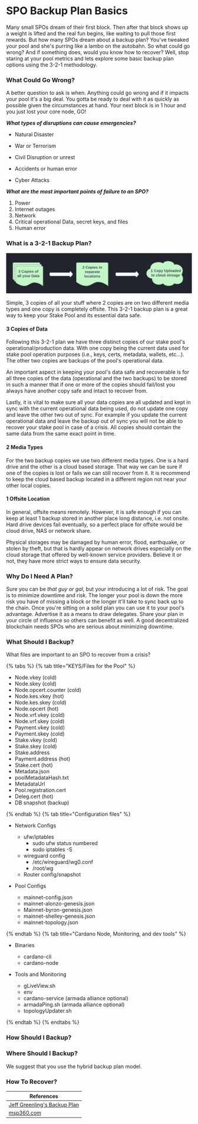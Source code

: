 # SPO Backup Plan Basics

Many small SPOs dream of their first block. Then after that block shows up a weight is lifted and the real fun begins, like waiting to pull those first rewards. 
But how many SPOs dream about a backup plan? You've tweaked your pool and she's purring like a lambo on the autobahn. So what could go wrong? And if something does, would you know how to recover? Well, stop staring at your pool metrics and lets explore some basic backup plan options using the 3-2-1 methodology.

### What Could Go Wrong?

A better question to ask is when. Anything could go wrong and if it impacts your pool it's a big deal. You gotta be ready to deal with it as quickly as possible given the circumstances at hand. Your next block is in 1 hour and you just lost your core node, GO!

***What types of disruptions can cause emergencies?***

- Natural Disaster

- War or Terrorism

- Civil Disruption or unrest

- Accidents or human error

- Cyber Attacks

***What are the most important points of failure to an SPO?***

1. Power
2. Internet outages
3. Network
4. Critical operational Data, secret keys, and files
5. Human error


### What is a 3-2-1 Backup Plan?

![](https://github.com/armada-alliance/cardano-heartbeat/blob/main/.gitbook/assets/3-2-1-backup.png?raw=true)

Simple, 3 copies of all your stuff where 2 copies are on two different media types and one copy is completely offsite. This 3-2-1 backup plan is a great way to keep your Stake Pool and its essential data safe.

#### **3 Copies of Data**

Following this 3-2-1 plan we have three distinct copies of our stake pool's operational/production data. With one copy being the current data used for stake pool operation purposes (i.e., keys, certs, metadata, wallets, etc...). The other two copies are backups of the pool's operational data.

An important aspect in keeping your pool's data safe and recoverable is for all three copies of the data (operational and the two backups) to be stored in such a manner that if one or more of the copies should fail/lost you always have another copy safe and intact to recover from. 

Lastly, it is vital to make sure all your data copies are all updated and kept in sync with the current operational data being used, do not update one copy and leave the other two out of sync. For example if you update the current operational data and leave the backup out of sync you will not be able to recover your stake pool in case of a crisis. All copies should contain the same data from the same exact point in time.

#### **2 Media Types**

For the two backup copies we use two different media types. One is a hard drive and the other is a cloud based storage. That way we can be sure if one of the copies is lost or fails we can still recover from it. It is recommend to keep the cloud based backup located in a different region not near your other local copies.

#### **1 Offsite Location**

In general, offsite means remotely. However, it is safe enough if you can keep at least 1 backup stored in another place long distance, i.e. not onsite. Hard drive devices fail eventually, so a perfect place for offsite would be cloud drive, NAS or network share.

Physical storages may be damaged by human error, flood, earthquake, or stolen by theft, but that is hardly appear on network drives especially on the cloud storage that offered by well-known service providers. Believe it or not, they have more strict ways to ensure data security.

### Why Do I Need A Plan?

Sure you can be _that guy or gal_, but your introducing a lot of risk. The goal is to minimize downtime and risk. The longer your pool is down the more risk you have of missing a block or the longer it'll take to sync back up to the chain. Once you're sitting on a solid plan you can use it to your pool's advantage. Advertise it as a means to draw delegates. Share your plan in your circle of influence so others can benefit as well. A good decentralized blockchain needs SPOs who are serious about minimizing downtime.

### What Should I Backup?


What files are important to an SPO to recover from a crisis?

{% tabs %}
{% tab title="KEYS/Files for the Pool" %}
- Node.vkey (cold)
- Node.skey (cold)
- Node.opcert.counter (cold)
- Node.kes.vkey (hot)
- Node.kes.skey (cold)
- Node.opcert (hot)
- Node.vrf.vkey (cold)
- Node.vrf.skey (cold)
- Payment.vkey (cold)
- Payment.skey (cold)
- Stake.vkey (cold)
- Stake.skey (cold)
- Stake.address 
- Payment.address (hot)
- Stake.cert (hot)
- Metadata.json 
- poolMetadataHash.txt 
- MetadataUrl
- Pool.registration.cert
- Deleg.cert (hot)
- DB snapshot (backup)

{% endtab %}
{% tab title="Configuration files" %}

- Network Configs
	- ufw/iptables
		- sudo ufw status numbered
		- sudo iptables -S
	- wireguard config
		- /etc/wireguard/wg0.conf
		- /root/wg
	- Router config/snapshot

- Pool Configs
	- mainnet-config.json
	- mainnet-alonzo-genesis.json
	- Mainnet-byron-genesis.json
	- mainnet-shelley-genesis.json
	- mainnet-topology.json


{% endtab %}
{% tab title="Cardano Node, Monitoring, and dev tools" %}

- Binaries
	- cardano-cli
	- cardano-node

- Tools and Monitoring 
	- gLiveView.sh
	- env
	- cardano-service (armada alliance optional)
	- armadaPing.sh (armada alliance optional)
	- topologyUpdater.sh

{% endtab %}
{% endtabs %}


### How Should I Backup?



### Where Should I Backup?

We suggest that you use the hybrid backup plan model.


### How To Recover?


| References   								 	 |
|------------------------------------------------------------------------------  |
| [Jeff Greenling's Backup Plan](https://github.com/geerlingguy/my-backup-plan)  |  
| [msp360.com](https://www.msp360.com/resources/blog/data-backup-plan/)   |